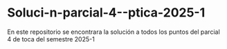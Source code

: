 # Soluci-n-parcial-4--ptica-2025-1
En este repositorio se encontrara la solución a todos los puntos del parcial 4 de toca del semestre 2025-1

